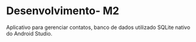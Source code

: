# Desenvolvimento- M2
Aplicativo para gerenciar contatos, banco de dados utilizado SQLite nativo do Android Studio.

